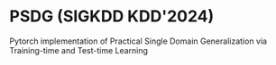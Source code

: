 # PSDG (SIGKDD KDD'2024)

Pytorch implementation of Practical Single Domain Generalization via Training-time and Test-time Learning
